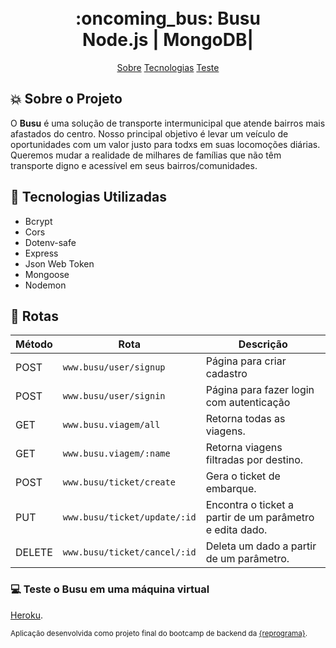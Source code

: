 <h1 align="center">
    <br> :oncoming_bus: Busu<br/>
    Node.js | MongoDB|
</h1>


<p align="center">
    <a href="#sobre-o-projeto">Sobre</a>
    <a href="#tecnologias-utilizadas">Tecnologias</a>
    <a href="#como-o-busu-em-uma-maquina-virtual">Teste</a>
    
</p>


## :boom: Sobre o Projeto

O **Busu** é uma solução de transporte intermunicipal que atende bairros mais afastados do centro. Nosso principal objetivo é levar um veículo de oportunidades com um valor justo para todxs em suas locomoções diárias. Queremos mudar a realidade de milhares de famílias que não têm transporte digno e acessível em seus bairros/comunidades.


## :rocket: Tecnologias Utilizadas

- Bcrypt
- Cors
- Dotenv-safe
- Express
- Json Web Token
- Mongoose
- Nodemon



## :pushpin: Rotas

Método | Rota |	Descrição |
-----| ------- | --------- |
POST |`www.busu/user/signup` |	Página para criar cadastro
POST |`www.busu/user/signin` |	Página para fazer login com autenticação
GET | `www.busu.viagem/all` | Retorna todas as viagens.
GET | `www.busu.viagem/:name` | Retorna viagens filtradas por destino.
POST | `www.busu/ticket/create` |	Gera o ticket de embarque.
PUT | `www.busu/ticket/update/:id` |	Encontra o ticket a partir de um parâmetro e edita dado.
DELETE | `www.busu/ticket/cancel/:id` |	Deleta um dado a partir de um parâmetro.



### :computer: Teste o Busu em uma máquina virtual 

[Heroku](https://app-busu.herokuapp.com/).

<sub>Aplicação desenvolvida como projeto final do bootcamp de backend da [{reprograma}](https://github.com/reprograma).</sub>

